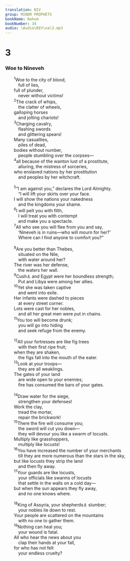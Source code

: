 ```yaml
---
translation: NIV
group: MINOR PROPHETS
bookName: Nahum 
bookNumber: 34
audio: \Audio\NIV\na\3.mp3
---
```


<div class="title"><h1>3</h1><h3>Woe to Nineveh </h3></div>
<span class="verse na_3_1">  <sup>1</sup>Woe to the city of blood, <br/>   full of lies, <br/>  full of plunder, <br/>   never without victims! <br/></span>
<span class="verse na_3_2">  <sup>2</sup>The crack of whips, <br/>   the clatter of wheels, <br/>  galloping horses <br/>   and jolting chariots! <br/></span>
<span class="verse na_3_3">  <sup>3</sup>Charging cavalry, <br/>   flashing swords <br/>   and glittering spears! <br/>  Many casualties, <br/>   piles of dead, <br/>  bodies without number, <br/>   people stumbling over the corpses— <br/></span>
<span class="verse na_3_4">  <sup>4</sup>all because of the wanton lust of a prostitute, <br/>   alluring, the mistress of sorceries, <br/>  who enslaved nations by her prostitution <br/>   and peoples by her witchcraft. <br/><br/></span>
<span class="verse na_3_5">  <sup>5</sup>“I am against you,” declares the Lord Almighty. <br/>   “I will lift your skirts over your face. <br/>  I will show the nations your nakedness <br/>   and the kingdoms your shame. <br/></span>
<span class="verse na_3_6">  <sup>6</sup>I will pelt you with filth, <br/>   I will treat you with contempt <br/>   and make you a spectacle. <br/></span>
<span class="verse na_3_7">  <sup>7</sup>All who see you will flee from you and say, <br/>   ‘Nineveh is in ruins—who will mourn for her?’ <br/>   Where can I find anyone to comfort you?” <br/><br/></span>
<span class="verse na_3_8">  <sup>8</sup>Are you better than Thebes, <br/>   situated on the Nile, <br/>   with water around her? <br/>  The river was her defense, <br/>   the waters her wall. <br/></span>
<span class="verse na_3_9">  <sup>9</sup>Cush<a data-toggle="tooltip" data-placement="bottom" title="That is, the upper Nile region">⚓</a> and Egypt were her boundless strength; <br/>   Put and Libya were among her allies. <br/></span>
<span class="verse na_3_10">  <sup>10</sup>Yet she was taken captive <br/>   and went into exile. <br/>  Her infants were dashed to pieces <br/>   at every street corner. <br/>  Lots were cast for her nobles, <br/>   and all her great men were put in chains. <br/></span>
<span class="verse na_3_11">  <sup>11</sup>You too will become drunk; <br/>   you will go into hiding <br/>   and seek refuge from the enemy. <br/><br/></span>
<span class="verse na_3_12">  <sup>12</sup>All your fortresses are like fig trees <br/>   with their first ripe fruit; <br/>  when they are shaken, <br/>   the figs fall into the mouth of the eater. <br/></span>
<span class="verse na_3_13">  <sup>13</sup>Look at your troops— <br/>   they are all weaklings. <br/>  The gates of your land <br/>   are wide open to your enemies; <br/>   fire has consumed the bars of your gates. <br/><br/></span>
<span class="verse na_3_14">  <sup>14</sup>Draw water for the siege, <br/>   strengthen your defenses! <br/>  Work the clay, <br/>   tread the mortar, <br/>   repair the brickwork! <br/></span>
<span class="verse na_3_15">  <sup>15</sup>There the fire will consume you; <br/>   the sword will cut you down— <br/>   they will devour you like a swarm of locusts. <br/>  Multiply like grasshoppers, <br/>   multiply like locusts! <br/></span>
<span class="verse na_3_16">  <sup>16</sup>You have increased the number of your merchants <br/>   till they are more numerous than the stars in the sky, <br/>  but like locusts they strip the land <br/>   and then fly away. <br/></span>
<span class="verse na_3_17">  <sup>17</sup>Your guards are like locusts, <br/>   your officials like swarms of locusts <br/>   that settle in the walls on a cold day— <br/>  but when the sun appears they fly away, <br/>   and no one knows where. <br/><br/></span>
<span class="verse na_3_18">  <sup>18</sup>King of Assyria, your shepherds<a data-toggle="tooltip" data-placement="bottom" title="That is, rulers">⚓</a> slumber; <br/>   your nobles lie down to rest. <br/>  Your people are scattered on the mountains <br/>   with no one to gather them. <br/></span>
<span class="verse na_3_19">  <sup>19</sup>Nothing can heal you; <br/>   your wound is fatal. <br/>  All who hear the news about you <br/>   clap their hands at your fall, <br/>  for who has not felt <br/>   your endless cruelty? <br/></span>
